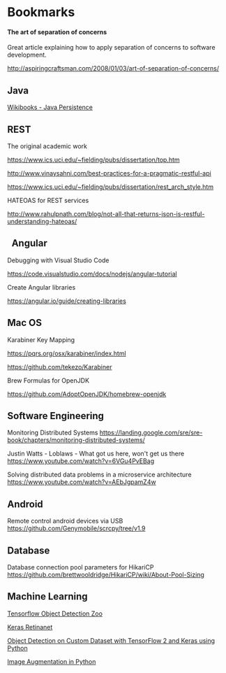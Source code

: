 Bookmarks
=========

#### The art of separation of concerns
Great article explaining how to apply separation of concerns to software development.

http://aspiringcraftsman.com/2008/01/03/art-of-separation-of-concerns/

Java
----
[Wikibooks - Java Persistence](https://en.wikibooks.org/wiki/Java_Persistence)


REST
----
The original academic work

https://www.ics.uci.edu/~fielding/pubs/dissertation/top.htm

http://www.vinaysahni.com/best-practices-for-a-pragmatic-restful-api

https://www.ics.uci.edu/~fielding/pubs/dissertation/rest_arch_style.htm

HATEOAS for REST services

http://www.rahulpnath.com/blog/not-all-that-returns-json-is-restful-understanding-hateoas/

 
Angular
-------
Debugging with Visual Studio Code

https://code.visualstudio.com/docs/nodejs/angular-tutorial

Create Angular libraries

https://angular.io/guide/creating-libraries

Mac OS
------

Karabiner Key Mapping

https://pqrs.org/osx/karabiner/index.html

https://github.com/tekezo/Karabiner


Brew Formulas for OpenJDK

https://github.com/AdoptOpenJDK/homebrew-openjdk

Software Engineering
--------------------
Monitoring Distributed Systems
https://landing.google.com/sre/sre-book/chapters/monitoring-distributed-systems/


Justin Watts - Loblaws - What got us here, won't get us there
https://www.youtube.com/watch?v=6VGu4PvEBag

Solving distributed data problems in a microservice architecture
https://www.youtube.com/watch?v=AEbJgpamZ4w


Android
-------
Remote control android devices via USB
https://github.com/Genymobile/scrcpy/tree/v1.9


Database
--------
Database connection pool parameters for HikariCP
https://github.com/brettwooldridge/HikariCP/wiki/About-Pool-Sizing


Machine Learning
----------------

[Tensorflow Object Detection Zoo](https://github.com/tensorflow/models/blob/master/research/object_detection/g3doc/detection_model_zoo.md)

[Keras Retinanet](https://github.com/fizyr/keras-retinanet)

[Object Detection on Custom Dataset with TensorFlow 2 and Keras using Python](https://www.curiousily.com/posts/object-detection-on-custom-dataset-with-tensorflow-2-and-keras-using-python/)

[Image Augmentation in Python](https://github.com/aleju/imgaug)
